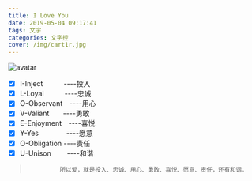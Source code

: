 ```yaml
---
title: I Love You
date: 2019-05-04 09:17:41
tags: 文字
categories: 文字控
cover: /img/cart1r.jpg
---
```

![avatar](/img/520.jpg)

-  [x] I-Inject　　　----投入 
　　
-  [x] L-Loyal　　　----忠诚 
　　
-  [x] O-Observant　----用心 
　　
-  [x] V-Valiant　　----勇敢 
　　
-  [x] E-Enjoyment　----喜悦 
　　
-  [x] Y-Yes　　　　----愿意 
　　
-  [x] O-Obligation ----责任 
　　
-  [x] U-Unison　　 ----和谐 
　　
>              所以爱，就是投入、忠诚、用心、勇敢、喜悦、愿意、责任，还有和谐。

